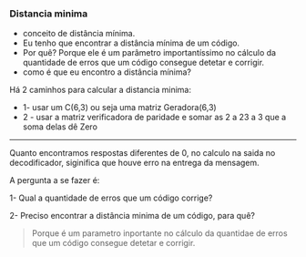 ### Distancia minima

- conceito de distância mínima. 
- Eu tenho que encontrar a distância mínima de um código. 
- Por quê? Porque ele é um parâmetro importantíssimo no cálculo da quantidade de erros que um código consegue detetar e corrigir. 
- como é que eu encontro a distância mínima?

Há 2 caminhos para calcular a distancia minima:

- 1- usar um C(6,3) ou seja uma matriz Geradora(6,3)
- 2 - usar a matriz verificadora  de paridade e somar as 2 a 23 a 3 que a soma delas dê Zero

---

Quanto encontramos respostas diferentes de 0, no calculo na saida no decodificador, siginifica que houve erro na entrega da mensagem.

A pergunta a se fazer é:

1- Qual a quantidade de erros que um código corrige?

2- Preciso encontrar a distância minima de um código, para quê?

> Porque é um parametro inportante no cálculo da quantidae de erros que um código consegue detetar e corrigir.
>
> 